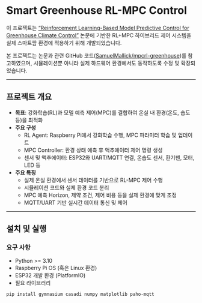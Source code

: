 # Smart Greenhouse RL-MPC Control

이 프로젝트는 [“Reinforcement Learning-Based Model Predictive Control for Greenhouse Climate Control”](https://www.sciencedirect.com/science/article/pii/S2772375524003551) 논문에 기반한 RL+MPC 하이브리드 제어 시스템을 실제 스마트팜 환경에 적용하기 위해 개발되었습니다.  

본 프로젝트는 논문과 관련 GitHub 코드([SamuelMallick/mpcrl-greenhouse](https://github.com/SamuelMallick/mpcrl-greenhouse))를 참고하였으며, 시뮬레이션뿐 아니라 실제 하드웨어 환경에서도 동작하도록 수정 및 확장되었습니다.

---

## 프로젝트 개요

- **목표**: 강화학습(RL)과 모델 예측 제어(MPC)를 결합하여 온실 내 환경(온도, 습도 등)을 최적화
- **주요 구성**
  - RL Agent: Raspberry Pi에서 강화학습 수행, MPC 파라미터 학습 및 업데이트
  - MPC Controller: 환경 상태 예측 후 액추에이터 제어 명령 생성
  - 센서 및 액추에이터: ESP32와 UART/MQTT 연결, 온습도 센서, 환기팬, 모터, LED 등
- **주요 특징**
  - 실제 온실 환경에서 센서 데이터를 기반으로 RL-MPC 제어 수행
  - 시뮬레이션 코드와 실제 환경 코드 분리
  - MPC 예측 Horizon, 제약 조건, 제어 비용 등을 실제 환경에 맞게 조정
  - MQTT/UART 기반 실시간 데이터 통신 및 제어

---

## 설치 및 실행

### 요구 사항

- Python >= 3.10
- Raspberry Pi OS (혹은 Linux 환경)
- ESP32 개발 환경 (PlatformIO)
- 필요 라이브러리
```bash
pip install gymnasium casadi numpy matplotlib paho-mqtt
